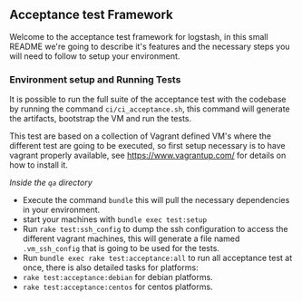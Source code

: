 ## Acceptance test Framework

Welcome to the acceptance test framework for logstash, in this small
README we're going to describe it's features and the necessary steps you will need to
follow to setup your environment.

### Environment setup and Running Tests

It is possible to run the full suite of the acceptance test with the codebase by 
running the command `ci/ci_acceptance.sh`, this command will generate the artifacts, bootstrap
the VM and run the tests.


This test are based on a collection of Vagrant defined VM's where the
different test are going to be executed, so first setup necessary is to
have vagrant properly available, see https://www.vagrantup.com/ for
details on how to install it.

_Inside the `qa` directory_

* Execute the command `bundle` this will pull the necessary dependencies in your environment.
* start your machines with `bundle exec test:setup`
* Run `rake test:ssh_config` to dump the ssh configuration to access the different vagrant machines, this will generate a file named `.vm_ssh_config` that is going to be used for the tests.
* Run `bundle exec rake test:acceptance:all` to run all acceptance test
  at once, there is also detailed tasks for platforms:
 * `rake test:acceptance:debian` for debian platforms.
 * `rake test:acceptance:centos` for centos platforms.
